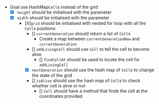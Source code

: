 - Goal use HashMap`Cell`s instead of the grid
    - [X] `height` should be initialised with the parameter
    - [X] `width` should be initialised with the parameter
      - [X]`grid` should be initialised with nested for loop with all the `Cell`s positions
        - [] `currentGeneration` should return a list of `Cell`s
            - Create a map between `currentGenerationNew` and `currentGeneration`
        - [] `addLivingCell` should use `Cell` to tell the cell to become alive
          - [] `findCellAt` should be used to locate the cell for `addLivingCell` 
        - [X] `nextGeneration` should use the hash map of `Cell`s to change the state of the grid
        - [] `isAlive` should use the hash map of `Cell`s to check whether cell is alive or not
          - [] `Cell` should have a method that finds the cell at the coordinates provided

